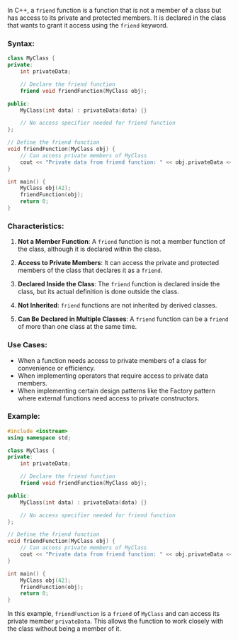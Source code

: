 In C++, a `friend` function is a function that is not a member of a class but has access to its private and protected members. It is declared in the class that wants to grant it access using the `friend` keyword. 

### Syntax:

```cpp
class MyClass {
private:
    int privateData;

    // Declare the friend function
    friend void friendFunction(MyClass obj);

public:
    MyClass(int data) : privateData(data) {}

    // No access specifier needed for friend function
};

// Define the friend function
void friendFunction(MyClass obj) {
    // Can access private members of MyClass
    cout << "Private data from friend function: " << obj.privateData << endl;
}

int main() {
    MyClass obj(42);
    friendFunction(obj);
    return 0;
}
```

### Characteristics:

1. **Not a Member Function**: A `friend` function is not a member function of the class, although it is declared within the class.

2. **Access to Private Members**: It can access the private and protected members of the class that declares it as a `friend`.

3. **Declared Inside the Class**: The `friend` function is declared inside the class, but its actual definition is done outside the class.

4. **Not Inherited**: `friend` functions are not inherited by derived classes.

5. **Can Be Declared in Multiple Classes**: A `friend` function can be a `friend` of more than one class at the same time.

### Use Cases:

- When a function needs access to private members of a class for convenience or efficiency.
- When implementing operators that require access to private data members.
- When implementing certain design patterns like the Factory pattern where external functions need access to private constructors.

### Example:

```cpp
#include <iostream>
using namespace std;

class MyClass {
private:
    int privateData;

    // Declare the friend function
    friend void friendFunction(MyClass obj);

public:
    MyClass(int data) : privateData(data) {}

    // No access specifier needed for friend function
};

// Define the friend function
void friendFunction(MyClass obj) {
    // Can access private members of MyClass
    cout << "Private data from friend function: " << obj.privateData << endl;
}

int main() {
    MyClass obj(42);
    friendFunction(obj);
    return 0;
}
```

In this example, `friendFunction` is a `friend` of `MyClass` and can access its private member `privateData`. This allows the function to work closely with the class without being a member of it.
